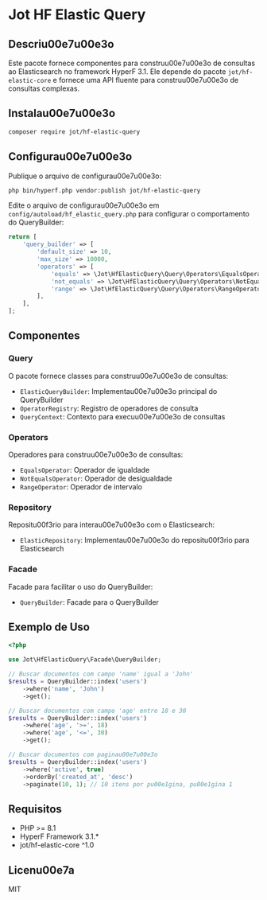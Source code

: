 # Jot HF Elastic Query

## Descriu00e7u00e3o

Este pacote fornece componentes para construu00e7u00e3o de consultas ao Elasticsearch no framework HyperF 3.1. Ele depende do pacote `jot/hf-elastic-core` e fornece uma API fluente para construu00e7u00e3o de consultas complexas.

## Instalau00e7u00e3o

```bash
composer require jot/hf-elastic-query
```

## Configurau00e7u00e3o

Publique o arquivo de configurau00e7u00e3o:

```bash
php bin/hyperf.php vendor:publish jot/hf-elastic-query
```

Edite o arquivo de configurau00e7u00e3o em `config/autoload/hf_elastic_query.php` para configurar o comportamento do QueryBuilder:

```php
return [
    'query_builder' => [
        'default_size' => 10,
        'max_size' => 10000,
        'operators' => [
            'equals' => \Jot\HfElasticQuery\Query\Operators\EqualsOperator::class,
            'not_equals' => \Jot\HfElasticQuery\Query\Operators\NotEqualsOperator::class,
            'range' => \Jot\HfElasticQuery\Query\Operators\RangeOperator::class,
        ],
    ],
];
```

## Componentes

### Query

O pacote fornece classes para construu00e7u00e3o de consultas:

- `ElasticQueryBuilder`: Implementau00e7u00e3o principal do QueryBuilder
- `OperatorRegistry`: Registro de operadores de consulta
- `QueryContext`: Contexto para execuu00e7u00e3o de consultas

### Operators

Operadores para construu00e7u00e3o de consultas:

- `EqualsOperator`: Operador de igualdade
- `NotEqualsOperator`: Operador de desigualdade
- `RangeOperator`: Operador de intervalo

### Repository

Repositu00f3rio para interau00e7u00e3o com o Elasticsearch:

- `ElasticRepository`: Implementau00e7u00e3o do repositu00f3rio para Elasticsearch

### Facade

Facade para facilitar o uso do QueryBuilder:

- `QueryBuilder`: Facade para o QueryBuilder

## Exemplo de Uso

```php
<?php

use Jot\HfElasticQuery\Facade\QueryBuilder;

// Buscar documentos com campo 'name' igual a 'John'
$results = QueryBuilder::index('users')
    ->where('name', 'John')
    ->get();

// Buscar documentos com campo 'age' entre 18 e 30
$results = QueryBuilder::index('users')
    ->where('age', '>=', 18)
    ->where('age', '<=', 30)
    ->get();

// Buscar documentos com paginau00e7u00e3o
$results = QueryBuilder::index('users')
    ->where('active', true)
    ->orderBy('created_at', 'desc')
    ->paginate(10, 1); // 10 itens por pu00e1gina, pu00e1gina 1
```

## Requisitos

- PHP >= 8.1
- HyperF Framework 3.1.*
- jot/hf-elastic-core ^1.0

## Licenu00e7a

MIT
